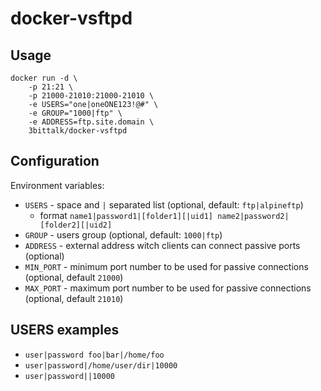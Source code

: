 # docker-vsftpd

## Usage
```
docker run -d \
    -p 21:21 \
    -p 21000-21010:21000-21010 \
    -e USERS="one|oneONE123!@#" \
    -e GROUP="1000|ftp" \
    -e ADDRESS=ftp.site.domain \
    3bittalk/docker-vsftpd
```

## Configuration

Environment variables:
- `USERS` - space and `|` separated list (optional, default: `ftp|alpineftp`)
  - format `name1|password1|[folder1][|uid1] name2|password2|[folder2][|uid2]`
- `GROUP` - users group (optional, default: `1000|ftp`)
- `ADDRESS` - external address witch clients can connect passive ports (optional)
- `MIN_PORT` - minimum port number to be used for passive connections (optional, default `21000`)
- `MAX_PORT` - maximum port number to be used for passive connections (optional, default `21010`)

## USERS examples

- `user|password foo|bar|/home/foo`
- `user|password|/home/user/dir|10000`
- `user|password||10000`
